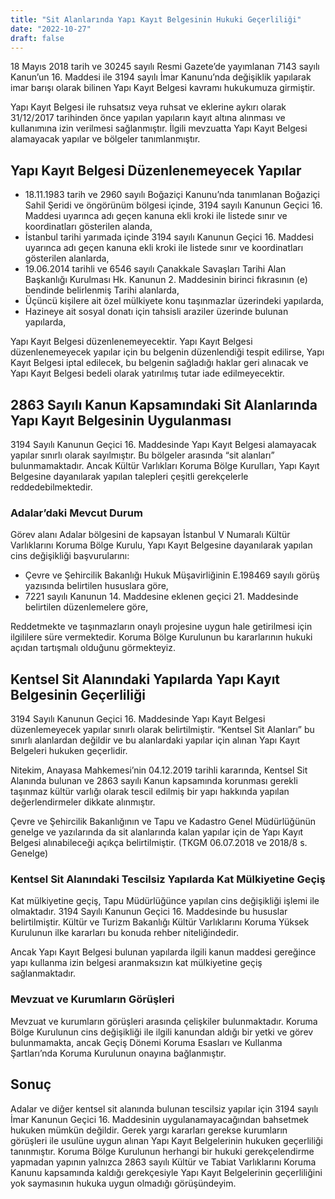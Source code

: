 ```yaml
---
title: "Sit Alanlarında Yapı Kayıt Belgesinin Hukuki Geçerliliği"
date: "2022-10-27"
draft: false
---
```


18 Mayıs 2018 tarih ve 30245 sayılı Resmi Gazete’de yayımlanan 7143 sayılı Kanun’un 16. Maddesi ile 3194 sayılı İmar Kanunu’nda değişiklik yapılarak imar barışı olarak bilinen Yapı Kayıt Belgesi kavramı hukukumuza girmiştir.

Yapı Kayıt Belgesi ile ruhsatsız veya ruhsat ve eklerine aykırı olarak 31/12/2017 tarihinden önce yapılan yapıların kayıt altına alınması ve kullanımına izin verilmesi sağlanmıştır. İlgili mevzuatta Yapı Kayıt Belgesi alamayacak yapılar ve bölgeler tanımlanmıştır.

## Yapı Kayıt Belgesi Düzenlenemeyecek Yapılar

- 18.11.1983 tarih ve 2960 sayılı Boğaziçi Kanunu’nda tanımlanan Boğaziçi Sahil Şeridi ve öngörünüm bölgesi içinde, 3194 sayılı Kanunun Geçici 16. Maddesi uyarınca adı geçen kanuna ekli kroki ile listede sınır ve koordinatları gösterilen alanda,
- İstanbul tarihi yarımada içinde 3194 sayılı Kanunun Geçici 16. Maddesi uyarınca adı geçen kanuna ekli kroki ile listede sınır ve koordinatları gösterilen alanlarda,
- 19.06.2014 tarihli ve 6546 sayılı Çanakkale Savaşları Tarihi Alan Başkanlığı Kurulması Hk. Kanunun 2. Maddesinin birinci fıkrasının (e) bendinde belirlenmiş Tarihi alanlarda,
- Üçüncü kişilere ait özel mülkiyete konu taşınmazlar üzerindeki yapılarda,
- Hazineye ait sosyal donatı için tahsisli araziler üzerinde bulunan yapılarda,

Yapı Kayıt Belgesi düzenlenemeyecektir. Yapı Kayıt Belgesi düzenlenemeyecek yapılar için bu belgenin düzenlendiği tespit edilirse, Yapı Kayıt Belgesi iptal edilecek, bu belgenin sağladığı haklar geri alınacak ve Yapı Kayıt Belgesi bedeli olarak yatırılmış tutar iade edilmeyecektir.

## 2863 Sayılı Kanun Kapsamındaki Sit Alanlarında Yapı Kayıt Belgesinin Uygulanması

3194 Sayılı Kanunun Geçici 16. Maddesinde Yapı Kayıt Belgesi alamayacak yapılar sınırlı olarak sayılmıştır. Bu bölgeler arasında “sit alanları” bulunmamaktadır. Ancak Kültür Varlıkları Koruma Bölge Kurulları, Yapı Kayıt Belgesine dayanılarak yapılan talepleri çeşitli gerekçelerle reddedebilmektedir.

### Adalar’daki Mevcut Durum

Görev alanı Adalar bölgesini de kapsayan İstanbul V Numaralı Kültür Varlıklarını Koruma Bölge Kurulu, Yapı Kayıt Belgesine dayanılarak yapılan cins değişikliği başvurularını:

- Çevre ve Şehircilik Bakanlığı Hukuk Müşavirliğinin E.198469 sayılı görüş yazısında belirtilen hususlara göre,
- 7221 sayılı Kanunun 14. Maddesine eklenen geçici 21. Maddesinde belirtilen düzenlemelere göre,

Reddetmekte ve taşınmazların onaylı projesine uygun hale getirilmesi için ilgililere süre vermektedir. Koruma Bölge Kurulunun bu kararlarının hukuki açıdan tartışmalı olduğunu görmekteyiz.

## Kentsel Sit Alanındaki Yapılarda Yapı Kayıt Belgesinin Geçerliliği

3194 Sayılı Kanunun Geçici 16. Maddesinde Yapı Kayıt Belgesi düzenlemeyecek yapılar sınırlı olarak belirtilmiştir. “Kentsel Sit Alanları” bu sınırlı alanlardan değildir ve bu alanlardaki yapılar için alınan Yapı Kayıt Belgeleri hukuken geçerlidir.

Nitekim, Anayasa Mahkemesi’nin 04.12.2019 tarihli kararında, Kentsel Sit Alanında bulunan ve 2863 sayılı Kanun kapsamında korunması gerekli taşınmaz kültür varlığı olarak tescil edilmiş bir yapı hakkında yapılan değerlendirmeler dikkate alınmıştır.

Çevre ve Şehircilik Bakanlığının ve Tapu ve Kadastro Genel Müdürlüğünün genelge ve yazılarında da sit alanlarında kalan yapılar için de Yapı Kayıt Belgesi alınabileceği açıkça belirtilmiştir. (TKGM 06.07.2018 ve 2018/8 s. Genelge)

### Kentsel Sit Alanındaki Tescilsiz Yapılarda Kat Mülkiyetine Geçiş

Kat mülkiyetine geçiş, Tapu Müdürlüğünce yapılan cins değişikliği işlemi ile olmaktadır. 3194 Sayılı Kanunun Geçici 16. Maddesinde bu hususlar belirtilmiştir. Kültür ve Turizm Bakanlığı Kültür Varlıklarını Koruma Yüksek Kurulunun ilke kararları bu konuda rehber niteliğindedir.

Ancak Yapı Kayıt Belgesi bulunan yapılarda ilgili kanun maddesi gereğince yapı kullanma izin belgesi aranmaksızın kat mülkiyetine geçiş sağlanmaktadır.

### Mevzuat ve Kurumların Görüşleri

Mevzuat ve kurumların görüşleri arasında çelişkiler bulunmaktadır. Koruma Bölge Kurulunun cins değişikliği ile ilgili kanundan aldığı bir yetki ve görev bulunmamakta, ancak Geçiş Dönemi Koruma Esasları ve Kullanma Şartları’nda Koruma Kurulunun onayına bağlanmıştır.

## Sonuç

Adalar ve diğer kentsel sit alanında bulunan tescilsiz yapılar için 3194 sayılı İmar Kanunun Geçici 16. Maddesinin uygulanamayacağından bahsetmek hukuken mümkün değildir. Gerek yargı kararları gerekse kurumların görüşleri ile usulüne uygun alınan Yapı Kayıt Belgelerinin hukuken geçerliliği tanınmıştır. Koruma Bölge Kurulunun herhangi bir hukuki gerekçelendirme yapmadan yapının yalnızca 2863 sayılı Kültür ve Tabiat Varlıklarını Koruma Kanunu kapsamında kaldığı gerekçesiyle Yapı Kayıt Belgelerinin geçerliliğini yok saymasının hukuka uygun olmadığı görüşündeyim.
